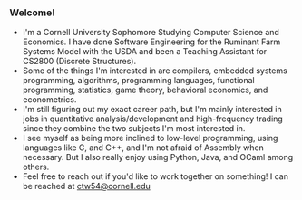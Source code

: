 ### Welcome!

<!--
**carsonwolber/carsonwolber** is a ✨ _special_ ✨ repository because its `README.md` (this file) appears on your GitHub profile.

Here are some ideas to get you started:

- 🔭 I’m currently working on ...
- 🌱 I’m currently learning ...
- 👯 I’m looking to collaborate on ...
- 🤔 I’m looking for help with ...
- 💬 Ask me about ...
- 📫 How to reach me: ...
- 😄 Pronouns: ...
- ⚡ Fun fact: ...
-->
- I'm a Cornell University Sophomore Studying Computer Science and Economics. I have done Software Engineering for the Ruminant Farm Systems Model with the USDA and been a Teaching Assistant for CS2800 (Discrete Structures).
- Some of the things I'm interested in are compilers, embedded systems programming, algorithms, programming languages, functional programming, statistics, game theory, behavioral economics, and econometrics.
- I'm still figuring out my exact career path, but I'm mainly interested in jobs in quantitative analysis/development and high-frequency trading since they combine the two subjects I'm most interested in.
- I see myself as being more inclined to low-level programming, using languages like C, and C++, and I'm not afraid of Assembly when necessary. But I also really enjoy using Python, Java, and OCaml among others.
- Feel free to reach out if you'd like to work together on something! I can be reached at ctw54@cornell.edu
